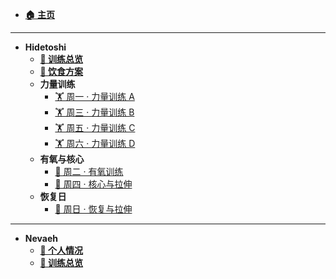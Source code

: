 - [**🏠 主页**](README.md)

---

- **Hidetoshi**
  - [**📅 训练总览**](./hidetoshi/README.md)
  - [**🥗 饮食方案**](./hidetoshi/🥗%20定制饮食方案.md)
  - **力量训练**
    - [🏋️ 周一 · 力量训练 A](./hidetoshi/🏋️%20周一%20·%20力量训练%20A：基础力量强化日.md)
    - [🏋️ 周三 · 力量训练 B](./hidetoshi/🏋️%20周三%20·%20力量训练%20B：爆发力%20+%20肩部%20+核心强化.md)
    - [🏋️ 周五 · 力量训练 C](./hidetoshi/🏋️%20周五%20·%20力量训练%20C：单侧平衡%20+%20控制性训练日.md)
    - [🏋️ 周六 · 力量训练 D](./hidetoshi/🏋️%20周六%20·%20力量训练%20D：Push–Pull%20上肢分化强化日.md)
  - **有氧与核心**
    - [🏃 周二 · 有氧训练](./hidetoshi/🏃%20周二%20·%20有氧训练：HIIT%20间歇跑%20+%20补充核心.md)
    - [🧘 周四 · 核心与拉伸](./hidetoshi/🧘%20周四%20·%20核心训练%20+%20动态拉伸恢复日.md)
  - **恢复日**
    - [🧘 周日 · 恢复与拉伸](./hidetoshi/🧘%20周日%20·%20恢复训练%20+%20拉伸恢复日.md)

---

- **Nevaeh**
  - [**🧾 个人情况**](./nevaeh/🧾%20个人情况.md)
  - [**📅 训练总览**](./nevaeh/训练总览.md)